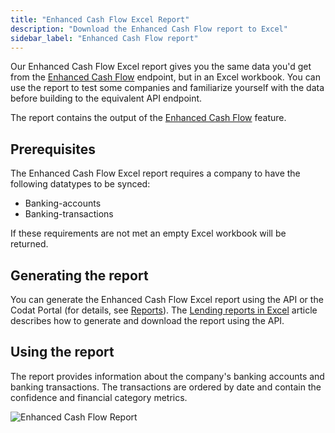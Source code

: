 ```yaml
---
title: "Enhanced Cash Flow Excel Report"
description: "Download the Enhanced Cash Flow report to Excel"
sidebar_label: "Enhanced Cash Flow report"
---
```


Our Enhanced Cash Flow Excel report gives you the same data you'd get from the [Enhanced Cash Flow](/lending/enhanced-cash-flow/overview) endpoint, but in an Excel workbook.  You can use the report to test some companies and familiarize yourself with the data before building to the equivalent API endpoint.

The report contains the output of the [Enhanced Cash Flow](/lending/enhanced-cash-flow/overview) feature.

## Prerequisites

The Enhanced Cash Flow Excel report requires a company to have the following datatypes to be synced:

- Banking-accounts
- Banking-transactions

If these requirements are not met an empty Excel workbook will be returned.

## Generating the report

You can generate the Enhanced Cash Flow Excel report using the API or the Codat Portal (for details, see [Reports](/lending/portal/overview#reports)). The [Lending reports in Excel](/lending/excel/overview) article describes how to generate and download the report using the API.

## Using the report

The report provides information about the company's banking accounts and banking transactions. The transactions are ordered by date and contain the confidence and financial category metrics.

![Enhanced Cash Flow Report](/img/assess/enhanced-cash-flow-blur.png "Enhanced Cash Flow Report")
